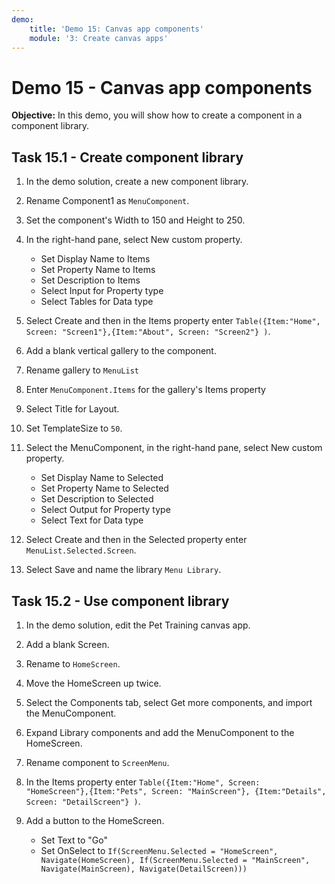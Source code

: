 ```yaml
---
demo:
    title: 'Demo 15: Canvas app components'
    module: '3: Create canvas apps'
---
```


# Demo 15 - Canvas app components

**Objective:** In this demo, you will show how to create a component in a component library.

## Task 15.1 - Create component library

1. In the demo solution, create a new component library.

1. Rename Component1 as `MenuComponent`.
1. Set the component's Width to 150 and Height to 250.
1. In the right-hand pane, select New custom property.
   - Set Display Name to Items
   - Set Property Name to Items
   - Set Description to Items
   - Select Input for Property type
   - Select Tables for Data type
1. Select Create and then in the Items property enter `Table({Item:"Home", Screen: "Screen1"},{Item:"About", Screen: "Screen2"} )`.
1. Add a blank vertical gallery to the component.
1. Rename gallery to `MenuList`
1. Enter `MenuComponent.Items` for the gallery's Items property
1. Select Title for Layout.
1. Set TemplateSize to `50`.
1. Select the MenuComponent, in the right-hand pane, select New custom property.
   - Set Display Name to Selected
   - Set Property Name to Selected
   - Set Description to Selected
   - Select Output for Property type
   - Select Text for Data type
1. Select Create and then in the Selected property enter `MenuList.Selected.Screen`.
1. Select Save and name the library `Menu Library`.

## Task 15.2 - Use component library

1. In the demo solution, edit the Pet Training canvas app.

1. Add a blank Screen.
1. Rename to `HomeScreen`.
1. Move the HomeScreen up twice.
1. Select the Components tab, select Get more components, and import the MenuComponent.
1. Expand Library components and add the MenuComponent to the HomeScreen.
1. Rename component to `ScreenMenu`.
1. In the Items property enter `Table({Item:"Home", Screen: "HomeScreen"},{Item:"Pets", Screen: "MainScreen"}, {Item:"Details", Screen: "DetailScreen"} )`.
1. Add a button to the HomeScreen.
   - Set Text to "Go"
   - Set OnSelect to `If(ScreenMenu.Selected = "HomeScreen", Navigate(HomeScreen), If(ScreenMenu.Selected = "MainScreen", Navigate(MainScreen), Navigate(DetailScreen)))`
